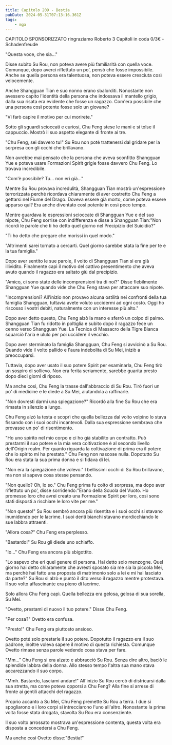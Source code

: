 ```yaml
---
title: Capitolo 209 - Bestia
pubDate: 2024-05-31T07:13:16.361Z
tags:
    - mga
---
```

                
CAPITOLO SPONSORIZZATO</strong> ringraziamo Roberto
3 Capitoli in coda 0/3€
-Schadenfreude


"Questa voce, che sia..."


Disse subito Su Rou, non poteva avere più familiarità con quella voce.
Comunque, dopo averci riflettuto un po', pensò che fosse impossibile. Anche se quella persona era talentuosa, non poteva essere cresciuta così velocemente.


Anche Shangguan Tian e suo nonno erano sbalorditi. Nonostante non avessero capito l'identità della persona che indossava il mantello grigio, dalla sua risata era evidente che fosse un ragazzo. Com'era possibile che una persona così potente fosse solo un giovane?


"Vi farò capire il motivo per cui morirete."


Sotto gli sguardi scioccati e curiosi, Chu Feng stese le mani e si tolse il cappuccio. Mostrò il suo aspetto elegante di fronte ai tre.


"Chu Feng, sei davvero tu!" Su Rou non poté trattenersi dal gridare per la sorpresa con gli occhi che brillavano.


Non avrebbe mai pensato che la persona che aveva sconfitto Shangguan Yue e poteva usare Formazioni Spirit grigie fosse davvero Chu Feng. Lo trovava incredibile.


"Com'è possibile? Tu... non eri già..."


Mentre Su Rou provava incredulità, Shangguan Tian mostrò un'espressione terrorizzata perché ricordava chiaramente di aver costretto Chu Feng a gettarsi nel Fiume del Drago. Doveva essere già morto, come poteva essere apparso qui? Era anche diventato così potente in così poco tempo.


Mentre guardava le espressioni scioccate di Shangguan Yue e del suo nipote, Chu Feng sorrise con indifferenza e disse a Shangguan Tian:"Non ricordi le parole che ti ho detto quel giorno nel Precipizio del Suicidio?"


"Ti ho detto che pregare che morissi in quel modo."


"Altrimenti sarei tornato a cercarti. Quel giorno sarebbe stata la fine per te e la tua famiglia."


Dopo aver sentito le sue parole, il volto di Shangguan Tian si era già illividito. Finalmente capì il motivo del cattivo presentimento che aveva avuto quando il ragazzo era saltato giù dal precipizio.


"Amico, ci sono state delle incomprensioni tra di noi?" Disse flebilmente Shangguan Yue quando vide che Chu Feng stava per attaccare suo nipote.


"Incomprensioni? All'inizio non provavo alcuna ostilità nei confronti della tua famiglia Shangguan, tuttavia avete voluto uccidermi ad ogni costo. Oggi ho riscosso i vostri debiti, naturalmente con un interesse più alto."


Dopo aver detto questo, Chu Feng alzò la mano e sferrò un colpo di palmo. Shangguan Tian fu ridotto in poltiglia e subito dopo il ragazzo fece un cenno verso Shangguan Yue. La Tecnica di Massacro della Tigre Bianca squarciò l'aria e ululò per poi uccidere il vecchio.


Dopo aver sterminato la famiglia Shangguan, Chu Feng si avvicinò a Su Rou. Quando vide il volto pallido e l'aura indebolita di Su Mei, iniziò a preoccuparsi.


Tuttavia, dopo aver usato il suo potere Spirit per esaminarla, Chu Feng tirò un sospiro di sollievo. Non era ferita seriamente, sarebbe guarita presto dopo dieci giorni di riposo.


Ma anche così, Chu Feng la trasse dall'abbraccio di Su Rou. Tirò fuori un po' di medicine e le diede a Su Mei, aiutandola a raffinarle.


"Non dovresti darmi una spiegazione?" Ricordò alla fine Su Rou che era rimasta in silenzio a lungo.


Chu Feng alzò la testa e scoprì che quella bellezza dal volto volpino lo stava fissando con i suoi occhi incantevoli. Dalla sua espressione sembrava che provasse un po' di risentimento.


"Ho uno spirito nel mio corpo e ci ho già stabilito un contratto. Può prestarmi il suo potere e la mia vera coltivazione è al secondo livello dell'Origin realm. Per quanto riguarda la coltivazione di prima era il potere che lo spirito mi ha prestato." Chu Feng non nascose nulla. Dopotutto Su Rou era stata la sua prima donna e si fidava di lei.


"Non era la spiegazione che volevo." I bellissimi occhi di Su Rou brillavano, ma non si sapeva cosa stesse pensando.


"Non quello? Oh, lo so." Chu Feng prima fu colto di sorpresa, ma dopo aver riflettuto un po', disse sorridendo:"Erano della Scuola del Vuoto. Ho promesso loro che avrei creato una Formazione Spirit per loro, così sono stati disposti a rischiare le loro vite per me."


"Non questo!" Su Rou sembrò ancora più risentita e i suoi occhi si stavano inumidendo per le lacrime. I suoi denti bianchi stavano mordicchiando le sue labbra attraenti.


"Allora cosa?" Chu Feng era perplesso.


"Bastardo!" Su Rou gli diede uno schiaffo.


"Io..." Chu Feng era ancora più sbigottito.


"Lo sapevo che eri quel genere di persona. Hai detto solo menzogne. Quel giorno hai detto chiaramente che avresti sposato sia me sia la piccola Mei, ma perché hai fatto una proposta di matrimonio solo a lei e mi hai lasciato da parte?" Su Rou si alzò e puntò il dito verso il ragazzo mentre protestava. Il suo volto affascinante era pieno di lacrime.


Solo allora Chu Feng capì. Quella bellezza era gelosa, gelosa di sua sorella, Su Mei.


"Ovetto, prestami di nuovo il tuo potere." Disse Chu Feng.


"Per cosa?" Ovetto era confusa.


"Presto!" Chu Feng era piuttosto ansioso.


Ovetto poté solo prestarle il suo potere. Dopotutto il ragazzo era il suo padrone, inoltre voleva sapere il motivo di questa richiesta. Comunque Ovetto rimase senza parole vedendo cosa stava per fare.


"Mm..." Chu Feng si era alzato e abbracciò Su Rou. Senza dire altro, baciò le splendide labbra della donna. Allo stesso tempo l'altra sua mano stava accarezzando il suo corpo.


"Mmh. Bastardo, lasciami andare!" All'inizio Su Rou cercò di districarsi dalla sua stretta, ma come poteva opporsi a Chu Feng? Alla fine si arrese di fronte ai gentili attacchi del ragazzo.


Proprio accanto a Su Mei, Chu Feng premette Su Rou a terra. I due si spogliarono e i loro corpi si intrecciarono l'uno all'altro. Nonostante la prima volta fosse stata drogata, stavolta Su Rou era consenziente.


Il suo volto arrossato mostrava un'espressione contenta, questa volta era disposta a concedersi a Chu Feng.


Ma anche così Ovetto disse:"Bestia!"





